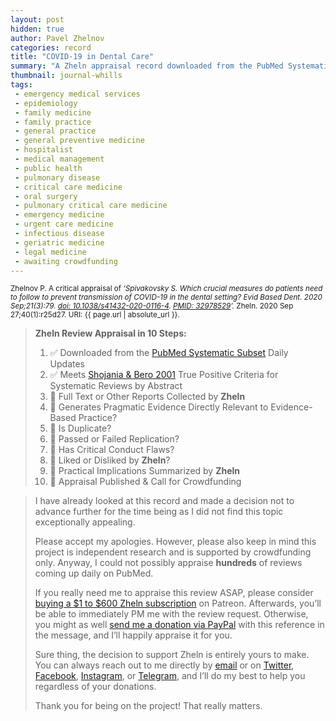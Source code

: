 ```yaml
---
layout: post
hidden: true
author: Pavel Zhelnov
categories: record
title: "COVID-19 in Dental Care"
summary: "A Zheln appraisal record downloaded from the PubMed Systematic Subset daily updates."
thumbnail: journal-whills
tags:
 - emergency medical services
 - epidemiology
 - family medicine
 - family practice
 - general practice
 - general preventive medicine
 - hospitalist
 - medical management
 - public health
 - pulmonary disease
 - critical care medicine
 - oral surgery
 - pulmonary critical care medicine
 - emergency medicine
 - urgent care medicine
 - infectious disease
 - geriatric medicine
 - legal medicine
 - awaiting crowdfunding
---
```


<small id="citation">Zhelnov P. A critical appraisal of _‘Spivakovsky S. Which crucial measures do patients need to follow to prevent transmission of COVID-19 in the dental setting? Evid Based Dent. 2020 Sep;21(3):79. [doi: 10.1038/s41432-020-0116-4](https://doi.org/10.1038/s41432-020-0116-4). [PMID: 32978529](https://pubmed.gov/32978529)’._ Zheln. 2020 Sep 27;40(1):r25d27. URI: {{ page.url | absolute_url }}.</small>

> **Zheln Review Appraisal in 10 Steps:**
>
> 1. ✅ Downloaded from the [PubMed Systematic Subset](https://github.com/p1m-ortho/qs-global-ortho-search-queries/blob/global-sr-query/README.md) Daily Updates
> 2. ✅ Meets [Shojania & Bero 2001](https://www.researchgate.net/publication/11820967_Taking_Advantage_of_the_Explosion_of_Systematic_Reviews_An_Efficient_MEDLINE_Search_Strategy) True Positive Criteria for Systematic Reviews by Abstract
> 3. 🔄 Full Text or Other Reports Collected by **Zheln**
> 4. 🔄 Generates Pragmatic Evidence Directly Relevant to Evidence-Based Practice?
> 5. 🔄 Is Duplicate?
> 6. 🔄 Passed or Failed Replication?
> 7. 🔄 Has Critical Conduct Flaws?
> 8. 🔄 Liked or Disliked by **Zheln**?
> 9. 🔄 Practical Implications Summarized by **Zheln**
> 10. 🔄 Appraisal Published & Call for Crowdfunding

> I have already looked at this record and made a decision not to advance further for the time being as I did not find this topic exceptionally appealing.
>
> Please accept my apologies. However, please also keep in mind this project is independent research and is supported by crowdfunding only. Anyway, I could not possibly appraise **hundreds** of reviews coming up daily on PubMed.
> 
> If you really need me to appraise this review ASAP, please consider [buying a $1 to $600 Zheln subscription](https://patreon.com/zheln) on Patreon. Afterwards, you’ll be able to immediately PM me with the review request. Otherwise, you might as well [send me a donation via PayPal](https://paypal.me/pjelnov) with this reference in the message, and I’ll happily appraise it for you.
> 
> Sure thing, the decision to support Zheln is entirely yours to make. You can always reach out to me directly by [email](mailto:pavel@zheln.com) or on [Twitter](https://twitter.com/drzhelnov), [Facebook](https://facebook.com/drzhelnov), [Instagram](https://instagram.com/igzheln), or [Telegram](https://t.me/drzhelnov), and I’ll do my best to help you regardless of your donations.
> 
> Thank you for being on the project! That really matters.
